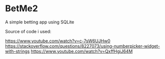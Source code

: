 # BetMe2

A simple betting app using SQLite


Source of code i used:

https://www.youtube.com/watch?v=c-7sW6UJHw0
https://stackoverflow.com/questions/8227073/using-numberpicker-widget-with-strings
https://www.youtube.com/watch?v=QxffHgiJ64M
